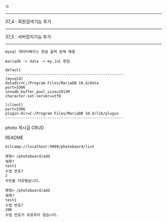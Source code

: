 ㅇ

---

37_4 : 회원검색기능 추가







---



37_5 : 서버정지기능 추가



---







```
mysql 데이터베이스 한글 출력 문제 해결

mariadb -> data -> my.ini 편집

default
-----------------------------------------------------
[mysqld]
datadir=C:/Program Files/MariaDB 10.4/data
port=3306
innodb_buffer_pool_size=1013M
character-set-server=utf8

[client]
port=3306
plugin-dir=C:/Program Files/MariaDB 10.4/lib/plugin
-----------------------------------------------------
```



photo 게시글 CRUD 

README	

```
bitcamp://localhost:9999/photoboard/list
```

```
명령> /photoboard/add
제목?
test1
수업 번호?
2
사진을 저장했습니다.

명령> /photoboard/add
제목?
test1
수업 번호?
200
수업 번호가 유효하지 않습니다.	
```





